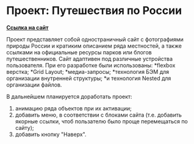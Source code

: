 # Проект: **Путешествия по России**

 [**Ссылка на сайт**](https://wadimsh.github.io/-3//index.html)

Проект представляет собой одностраничный сайт с фотографиями природы России и кратиким описанием ряда местностей, а также ссылками на официальные ресурсы парков или блогов путешественников.
Сайт адаптивен под различные устройства пользователя. При его разработке были использованы: 
*flexbox верстка;
*Grid Layout;
*медиа-запросы;
*технология БЭМ для организации внутренней структуры;
*и технология Nested для организации файлов.
 
В дальнейшем планируется доработать проект:
1. анимацию ряда объектов при их активации;
2. добавить меню, в соответствии с блоками сайта (т.е. добавить якорные ссылки, чтоб пользателю было проще перемещаться по сайту);
3. добавить кнопку "Наверх". 